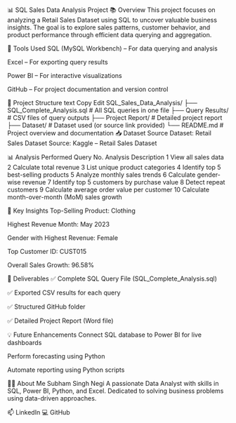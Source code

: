 📊 SQL Sales Data Analysis Project
📚 Overview
This project focuses on analyzing a Retail Sales Dataset using SQL to uncover valuable business insights. The goal is to explore sales patterns, customer behavior, and product performance through efficient data querying and aggregation.

🚀 Tools Used
SQL (MySQL Workbench) – For data querying and analysis

Excel – For exporting query results

Power BI  – For interactive visualizations

GitHub – For project documentation and version control

📂 Project Structure
text
Copy
Edit
SQL_Sales_Data_Analysis/
├── SQL_Complete_Analysis.sql        # All SQL queries in one file
├── Query Results/                   # CSV files of query outputs
├── Project Report/                  # Detailed project report
├── Dataset/                         # Dataset used (or source link provided)
└── README.md                        # Project overview and documentation
📥 Dataset Source
Dataset: Retail Sales Dataset
Source: Kaggle – Retail Sales Dataset

📊 Analysis Performed
Query No.	Analysis Description
1	View all sales data
2	Calculate total revenue
3	List unique product categories
4	Identify top 5 best-selling products
5	Analyze monthly sales trends
6	Calculate gender-wise revenue
7	Identify top 5 customers by purchase value
8	Detect repeat customers
9	Calculate average order value per customer
10	Calculate month-over-month (MoM) sales growth

🔑 Key Insights
Top-Selling Product: Clothing

Highest Revenue Month: May 2023

Gender with Highest Revenue: Female

Top Customer ID: CUST015

Overall Sales Growth: 96.58%

📁 Deliverables
✅ Complete SQL Query File (SQL_Complete_Analysis.sql)

✅ Exported CSV results for each query

✅ Structured GitHub folder

✅ Detailed Project Report (Word file)

💡 Future Enhancements
Connect SQL database to Power BI for live dashboards

Perform forecasting using Python

Automate reporting using Python scripts

🙋‍♂️ About Me
Subham Singh Negi
A passionate Data Analyst with skills in SQL, Power BI, Python, and Excel. Dedicated to solving business problems using data-driven approaches.

📫 LinkedIn
💻 GitHub

